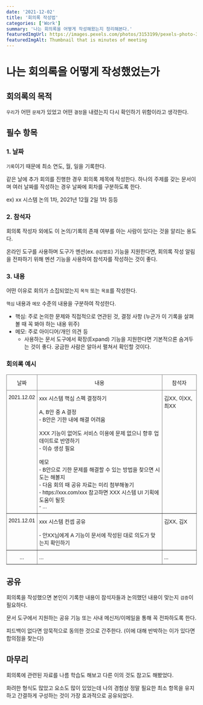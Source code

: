 ```yaml
---
date: '2021-12-02'
title: '회의록 작성법'
categories: ['Work']
summary: '나는 회의록을 어떻게 작성해왔는지 정리해본다.'
featuredImgUrl: https://images.pexels.com/photos/3153199/pexels-photo-3153199.jpeg
featuredImgAlt: Thumbnail that is minutes of meeting
---
```


# 나는 회의록을 어떻게 작성했었는가

## 회의록의 목적

`우리`가 어떤 `문제`가 있었고 어떤 `결정`을 내렸는지 다시 확인하기 위함이라고 생각한다.

## 필수 항목

### 1. 날짜

`기록`이기 때문에 최소 연도, 월, 일을 기록한다.

같은 날에 추가 회의를 진행한 경우 회의록 제목에 작성한다. 하나의 주제를 갖는 문서이며 여러 날짜를 작성하는 경우 날짜에 회차를 구분하도록 한다.

ex) xx 시스템 논의 1차, 2021년 12월 2일 1차 등등

### 2. 참석자

회의록 작성자 외에도 이 논의/기록의 존재 여부를 아는 사람이 있다는 것을 알리는 용도다.

온라인 도구를 사용하며 도구가 멘션(ex. `@김명호`) 기능을 지원한다면, 회의록 작성 알림을 전파하기 위해 멘션 기능을 사용하여 참석자를 작성하는 것이 좋다.

### 3. 내용

어떤 이유로 회의가 소집되었는지 `목적` 또는 `목표`를 작성한다.

`핵심` 내용과 `메모` 수준의 내용을 구분하여 작성한다.

* 핵심: 주로 논의한 문제와 직접적으로 연관된 것, 결정 사항 (누군가 이 기록을 살펴볼 때 꼭 봐야 하는 내용 위주)
* 메모: 주로 아이디어/개인 의견 등
  * 사용하는 문서 도구에서 확장(Expand) 기능을 지원한다면 기본적으론 숨겨두는 것이 좋다. 궁금한 사람은 알아서 펼쳐서 확인할 것이다.

### 회의록 예시

<style>
.tg  {border-collapse:collapse;border-spacing:0;}
.tg td{border-color:black;border-style:solid;border-width:1px;font-family:Arial, sans-serif;font-size:14px;
  overflow:hidden;padding:10px 5px;word-break:normal;}
.tg th{border-color:black;border-style:solid;border-width:1px;font-family:Arial, sans-serif;font-size:14px;
  font-weight:normal;overflow:hidden;padding:10px 5px;word-break:normal;}
.tg .tg-c3ow{border-color:inherit;text-align:center;vertical-align:top}
.tg .tg-0pky{border-color:inherit;text-align:left;vertical-align:top}
</style>
<table class="tg">
<thead>
  <tr>
    <th class="tg-c3ow">날짜</th>
    <th class="tg-c3ow">내용</th>
    <th class="tg-c3ow">참석자</th>
  </tr>
</thead>
<tbody>
  <tr>
    <td class="tg-c3ow">2021.12.02</td>
    <td class="tg-0pky">xxx 시스템 핵심 스펙 결정하기<br><br>A, B안 중 A 결정<br>- B안은 기한 내에 해결 어려움<br><br>XXX 기능이 없어도 서비스 이용에 문제 없으니 향후 업데이트로 반영하기<br>- 이슈 생성 필요<br><br>메모<br>- B안으로 기한 문제를 해결할 수 있는 방법을 찾으면 시도는 해볼지<br>- 다음 회의 때 공유 자료는 미리 첨부해놓기<br>- https://xxx.com/xxx 참고하면 XXX 시스템 UI 기획에 도움이 될듯<br>- ...</td>
    <td class="tg-0pky">김XX, 이XX, 최XX</td>
  </tr>
  <tr>
    <td class="tg-c3ow">2021.12.01</td>
    <td class="tg-0pky">xxx 시스템 컨셉 공유<br><br>- 안XX님에게 A 기능이 문서에 작성된 대로 의도가 맞는지 확인하기</td>
    <td class="tg-0pky">김XX, 김X</td>
  </tr>
  <tr>
    <td class="tg-c3ow">...</td>
    <td class="tg-0pky">...</td>
    <td class="tg-0pky">...</td>
  </tr>
</tbody>
</table>

## 공유

회의록을 작성했으면 본인이 기록한 내용이 참석자들과 논의했던 내용이 맞는지 `검증`이 필요하다.

문서 도구에서 지원하는 공유 기능 또는 사내 메신저/이메일을 통해 꼭 전파하도록 한다.

피드백이 없다면 암묵적으로 동의한 것으로 간주한다. (이에 대해 반박하는 이가 있다면 합의점을 찾는다)

## 마무리

회의록에 관련된 자료를 나름 학습도 해보고 다른 이의 것도 참고도 해봤었다.

화려한 형식도 많았고 요소도 많이 있었는데 나의 경험상 정말 필요한 최소 항목을 유지하고 간결하게 구성하는 것이 가장 효과적으로 공유되었다.
